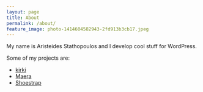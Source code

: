```yaml
---
layout: page
title: About
permalink: /about/
feature_image: photo-1414604582943-2fd913b3cb17.jpeg
---
```


My name is Aristeides Stathopoulos and I develop cool stuff for WordPress.

Some of my projects are:

* [kirki](http://kirki.org)
* [Maera](http://maera.io)
* [Shoestrap](https://github.com/shoestrap/shoestrap-3)
